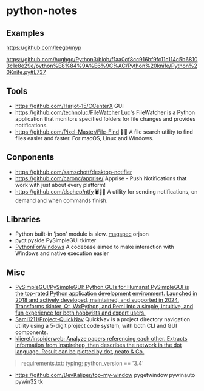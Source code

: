 # python-notes

## Examples

https://github.com/leegb/myp

[https://github.com/hughgo/Python3/blob/f1aa0cf8cc916bf9fc11c114c5b68103c1e8e29e/python%E8%84%9A%E6%9C%AC/Python%20knife/Python%20Knife.py#L737
](https://github.com/hughgo/Python3/blob/master/python%E8%84%9A%E6%9C%AC/Python%20knife/Python%20Knife.py)

## Tools

* https://github.com/Harjot-15/CCenterX GUI
* https://github.com/technoluc/FileWatcher Luc's FileWatcher is a Python application that monitors specified folders for file changes and provides notifications.
* https://github.com/Pixel-Master/File-Find 🔎📁 A file search utility to find files easier and faster. For macOS, Linux and Windows. 

## Conponents

* https://github.com/samschott/desktop-notifier
* https://github.com/caronc/apprise/ Apprise - Push Notifications that work with just about every platform!
* https://github.com/dschep/ntfy 🖥️📱🔔 A utility for sending notifications, on demand and when commands finish.

## Libraries

* Python built-in 'json' module is slow. [msgspec](https://jcristharif.com/msgspec/) orjson
* pyqt pyside PySimpleGUI tkinter
* [PythonForWindows](https://github.com/hakril/PythonForWindows) A codebase aimed to make interaction with Windows and native execution easier

## Misc

- [PySimpleGUI/PySimpleGUI: Python GUIs for Humans! PySimpleGUI is the top-rated Python application development environment. Launched in 2018 and actively developed, maintained, and supported in 2024. Transforms tkinter, Qt, WxPython, and Remi into a simple, intuitive, and fun experience for both hobbyists and expert users.](https://github.com/PySimpleGUI/PySimpleGUI)
- [Saml1211/Project-QuickNav](https://github.com/Saml1211/Project-QuickNav) QuickNav is a project directory navigation utility using a 5-digit project code system, with both CLI and GUI components.
- [klieret/inspiderweb: Analyze papers referencing each other. Extracts information from inspirehep, then describes the network in the dot language. Result can be plotted by dot, neato & Co.](https://github.com/klieret/inspiderweb)
> requirements.txt: typing; python_version == '3.4'
- https://github.com/DevKaliper/top-my-window pygetwindow pywinauto pywin32 tk
